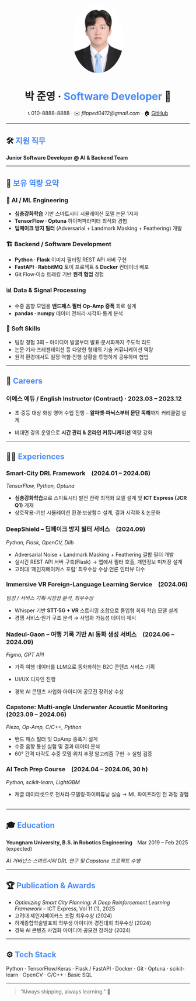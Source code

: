 <p align="center">
  <img src="https://github.com/Flipped0412/Cover-Letter/blob/main/profilePic.jpg?raw=true" width="140" style="border-radius:50%;">
</p>

<h1 align="center"><strong>박&nbsp;준영</strong> · <span style="color:#4C8BF5;">Software&nbsp;Developer</span> 🚀</h1>

<p align="center">
  📞 010-8888-8888 · ✉️ <em>flipped0412@gmail.com</em> · 🏠 <a href="https://github.com/Flipped0412">GitHub</a>
</p>

---

## 🛠️ <span style="color:#4C8BF5;"><strong>지원 직무</strong></span>
**Junior Software Developer @ AI & Backend Team**

---

## 🔑 <span style="color:#4C8BF5;"><strong>보유 역량 요약</strong></span>

### 🤖 **AI / ML Engineering**
- **심층강화학습** 기반 스마트시티 시뮬레이션 모델 논문 1저자  
- **TensorFlow · Optuna** 하이퍼파라미터 최적화 경험  
- **딥페이크 방지 필터** (Adversarial + Landmark Masking + Feathering) 개발  

### 🏗️ **Backend / Software Development**
- **Python · Flask** 이미지 필터링 REST API 서버 구현  
- **FastAPI · RabbitMQ** 토이 프로젝트 & **Docker** 컨테이너 배포  
- Git Flow·이슈 트래킹 기반 **원격 협업** 경험  

### 📊 **Data & Signal Processing**
- 수중 음향 모뎀용 **밴드패스 필터**·**Op-Amp 증폭** 회로 설계  
- **pandas · numpy** 데이터 전처리·시각화·통계 분석  

### 🤝 **Soft Skills**
* 팀장 경험 3회 – 아이디어 발굴부터 발표·문서화까지 주도적 리드 ﻿
* 논문·기사·프레젠테이션 등 다양한 형태의 기술 커뮤니케이션 역량
* 원격 환경에서도 일정·역할·진행 상황을 투명하게 공유하며 협업

---

## 💼 <span style="color:#4C8BF5;"><strong>Careers</strong></span>

### **이에스 에듀 / English Instructor (Contract) · 2023.03 – 2023.12**
* 초·중등 대상 화상 영어 수업 진행 – **알파벳·파닉스부터 문단 독해**까지 커리큘럼 설계
- 비대면 강의 운영으로 **시간 관리 & 온라인 커뮤니케이션** 역량 강화  

---

## 🧑‍💻 <span style="color:#4C8BF5;"><strong>Experiences</strong></span>

### **Smart-City DRL Framework (2024.01 – 2024.06)**

*TensorFlow, Python, Optuna*

* **심층강화학습**으로 스마트시티 발전 전략 최적화 모델 설계 및 **ICT Express (JCR Q1)** 게재 ﻿
* 상호작용-기반 시뮬레이션 환경·보상함수 설계, 결과 시각화 & 논문화

### **DeepShield – 딥페이크 방지 필터 서비스 (2024.09)**

*Python, Flask, OpenCV, Dlib*

* Adversarial Noise + Landmark Masking + Feathering 결합 필터 개발
* 실시간 REST API 서버 구축(Flask) → 앱에서 필터 호출, 개인정보 미저장 설계
* 고려대 ‘제인지메이커스 포럼’ 최우수상 수상·언론 인터뷰 다수 ﻿

### **Immersive VR Foreign-Language Learning Service (2024.06)**

*팀장 / 서비스 기획·시장성 분석, 최우수상*

* Whisper 기반 **STT·5G + VR** 스트리밍 조합으로 몰입형 회화 학습 모델 설계
* 경쟁 서비스·원가 구조 분석 → 사업화 가능성 데이터 제시 ﻿

### **Nadeul-Gaon – 여행 기록 기반 AI 동화 생성 서비스 (2024.06 – 2024.09)**

*Figma, GPT API*

* 가족 여행 데이터를 LLM으로 동화화하는 B2C 콘텐츠 서비스 기획
- UI/UX 디자인 진행
* 경북 AI 콘텐츠 사업화 아이디어 공모전 장려상 수상 ﻿

### **Capstone: Multi-angle Underwater Acoustic Monitoring (2023.09 – 2024.06)**

*Piezo, Op-Amp, C/C++, Python*

* 밴드 패스 필터 및 OpAmp 증폭기 설계
* 수중 음향 통신 실험 및 결과 데이터 분석
* 60° 간격 다각도 수중 모뎀·위치 추정 알고리즘 구현 → 실험 검증 ﻿

### **AI Tech Prep Course (2024.04 – 2024.06, 30 h)**

*Python, scikit-learn, LightGBM*

* 캐글 데이터셋으로 전처리·모델링·하이퍼튜닝 실습 → ML 파이프라인 전 과정 경험 ﻿
---

## 🎓 <span style="color:#4C8BF5;"><strong>Education</strong></span>
**Yeungnam University, B.S. in Robotics Engineering** Mar 2019 – Feb 2025 (expected)

*AI 거버넌스·스마트시티 DRL 연구 및 Capstone 프로젝트 수행*

---

## 🏆 <span style="color:#4C8BF5;"><strong>Publication & Awards</strong></span>
* *Optimizing Smart City Planning: A Deep Reinforcement Learning Framework* – ICT Express, Vol 11 (1), 2025 ﻿
* 고려대 제인지메이커스 포럼 최우수상 (2024)
* 하계종합학술발표회 학부생 아이디어 경진대회 최우수상 (2024)
* 경북 AI 콘텐츠 사업화 아이디어 공모전 장려상 (2024)
---

## ⚙️ <span style="color:#4C8BF5;"><strong>Tech Stack</strong></span>
Python · TensorFlow/Keras · Flask / FastAPI · Docker · Git · Optuna · scikit-learn · OpenCV · C/C++ · Basic SQL

---

> “Always shipping, always learning.” 🌱
